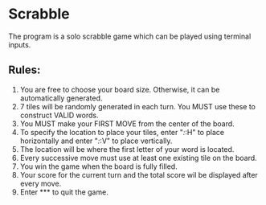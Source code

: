 # Scrabble
The program is a solo scrabble game which can be played using terminal inputs.

## Rules:
1. You are free to choose your board size. Otherwise, it can be automatically generated.
2. 7 tiles will be randomly generated in each turn. You MUST use these to construct VALID words.
3. You MUST make your FIRST MOVE from the center of the board.
4. To specify the location to place your tiles, enter "_:_:H" to place horizontally and enter "_:_:V" to place vertically.
5. The location will be where the first letter of your word is located.
6. Every successive move must use at least one existing tile on the board.
7. You win the game when the board is fully filled.
8. Your score for the current turn and the total score wil be displayed after every move.
9. Enter *** to quit the game.
